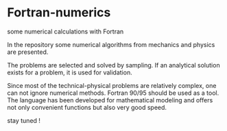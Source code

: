 # Fortran-numerics
some numerical calculations with Fortran



In the repository some numerical algorithms from mechanics and physics are presented.

The problems are selected and solved by sampling. If an analytical solution exists for a problem, it is used for validation.

Since most of the technical-physical problems are relatively complex, one can not ignore numerical methods. Fortran 90/95 should be used as a tool. The language has been developed for mathematical modeling and offers not only convenient functions but also very good speed.

stay tuned !

